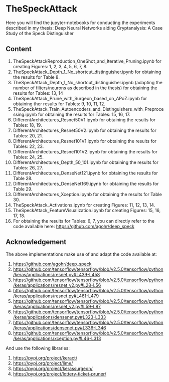 # TheSpeckAttack

Here you will find the jupyter-notebooks for conducting the experiments described in my thesis: 
Deep Neural Networks aiding Cryptanalysis: A Case Study of the Speck Distinguisher

## Content

1. TheSpeckAttackReproduction_OneShot_and_Iterative_Pruning.ipynb for creating Figures: 1, 2, 3, 4, 5, 6, 7, 8.
2. TheSpeckAttack_Depth_1_No_shortcut_distinguisher.ipynb for obtaining the results for Table 8.
3. TheSpeckAttack_Depth_1_No_shortcut_distinguisher.ipynb (adapting the number of filters/neurons as described in the thesis) for obtaining the results for Tables: 13, 14 
4. TheSpeckAttack_Prune_with_Surgeon_based_on_APoZ.ipynb for obtaining ther results for Tables: 9, 10, 11, 12.
5. TheSpeckAttack_Train_Autoencoders_and_Distinguishers_with_Preprocessing.ipynb for obtaining the results for Tables: 15, 16, 17.
6. DifferentArchitectures_Resnet50V1.ipynb for obtaining the results for Tables: 18, 19.
7. DifferentArchitectures_Resnet50V2.ipynb for obtaining the results for Tables: 20, 21.
8. DifferentArchitectures_Resnet101V1.ipynb for obtaining the results for Tables: 22, 23.
9. DifferentArchitectures_Resnet101V2.ipynb for obtaining the results for Tables: 24, 25.
10. DifferentArchitectures_Depth_50_101.ipynb for obtaining the results for Tables: 26, 27.
11. DifferentArchitectures_DenseNet121.ipynb for obtaining the results for Table 28.
12. DifferentArchitectures_DenseNet169.ipynb for obtaining the results for Table 29.
13. DifferentArchitectures_Xception.ipynb for obtaining the results for Table 30.
14. TheSpeckAttack_Activations.ipynb for creating Figures: 11, 12, 13, 14.
15. TheSpeckAttack_FeatureVisualization.ipynb for creating Figures: 15, 16, 17, 18.
16. For obtaining the results for Tables: 6, 7, you can directly refer to the code available here: https://github.com/agohr/deep_speck

## Acknowledgement

The above implementations make use of and adapt the code available at:

1. https://github.com/agohr/deep_speck
2. https://github.com/tensorflow/tensorflow/blob/v2.5.0/tensorflow/python/keras/applications/resnet.py#L439-L458
3. https://github.com/tensorflow/tensorflow/blob/v2.5.0/tensorflow/python/keras/applications/resnet_v2.py#L28-L56
4. https://github.com/tensorflow/tensorflow/blob/v2.5.0/tensorflow/python/keras/applications/resnet.py#L461-L479
5. https://github.com/tensorflow/tensorflow/blob/v2.5.0/tensorflow/python/keras/applications/resnet_v2.py#L59-L87
6. https://github.com/tensorflow/tensorflow/blob/v2.5.0/tensorflow/python/keras/applications/densenet.py#L323-L333
7. https://github.com/tensorflow/tensorflow/blob/v2.5.0/tensorflow/python/keras/applications/densenet.py#L336-L346 
8. https://github.com/tensorflow/tensorflow/blob/v2.5.0/tensorflow/python/keras/applications/xception.py#L46-L313

And use the following libraries:

1. https://pypi.org/project/keract/
2. https://pypi.org/project/lime/
3. https://pypi.org/project/kerassurgeon/
4. https://pypi.org/project/lottery-ticket-pruner/
